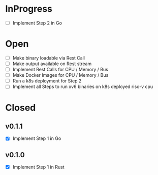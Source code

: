 # InProgress
- [ ] Implement Step 2 in Go

# Open
- [ ] Make binary loadable via Rest Call
- [ ] Make output available on Rest stream
- [ ] Implement Rest Calls for CPU / Memory / Bus
- [ ] Make Docker Images for CPU / Memory / Bus
- [ ] Run a k8s deployment for Step 2
- [ ] Implement all Steps to run xv6 binaries on k8s deployed risc-v cpu

# Closed 
## v0.1.1
- [x] Implement Step 1 in Go
## v0.1.0
- [x] Implement Step 1 in Rust
